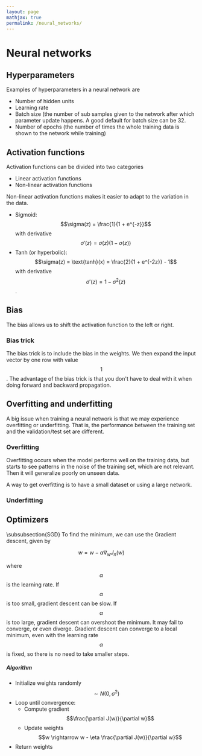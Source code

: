 ```yaml
---
layout: page
mathjax: true
permalink: /neural_networks/
---
```

# Neural networks

## Hyperparameters 
Examples of hyperparameters in a neural network are
- Number of hidden units
- Learning rate
- Batch size (the number of sub samples given to the network after which parameter update happens. A good default for batch size can be 32.
- Number of epochs (the number of times the whole training data is shown to the network while training)


## Activation functions
Activation functions can be divided into two categories
- Linear activation functions
- Non-linear activation functions

Non-linear activation functions makes it easier to adapt to the variation in the data. 

- Sigmoid: 
$$\sigma(z) = \frac{1}{1 + e^{-z}}$$ 
with derivative 
$$\sigma'(z) = \sigma(z) ( 1 - \sigma(z))$$
- Tanh (or hyperbolic): 
$$\sigma(z) = \text{tanh}(x) = \frac{2}{1 + e^{-2z}} - 1$$ with derivative $$\sigma'(z) = 1 - \sigma^2(z)$$.



## Bias

The bias allows us to shift the activation function to the left or right. 

### Bias trick
The bias trick is to include the bias in the weights. We then expand the input vector by one row with value $$1$$. The advantage of the bias trick is that you don't have to deal with it when doing forward and backward propagation.

## Overfitting and underfitting
A big issue when training a neural network is that we may experience overfitting or underfitting. That is, the performance between the training set and the validation/test set are different. 

### Overfitting

Overfitting occurs when the model performs well on the training data, but starts to see patterns in the noise of the training set, which are not relevant. Then it will generalize poorly on unseen data. 

A way to get overfitting is to have a small dataset or using a large network. 

### Underfitting


## Optimizers
\subsubsection{SGD}
To find the minimum, we can use the Gradient descent, given by

$$
    w = w - \alpha \nabla_w J_n(w)
$$

where $$\alpha$$ is the learning rate. If $$\alpha$$ is too small, gradient descent can be slow. If $$\alpha$$ is too large, gradient descent can overshoot the minimum. It may fail to converge, or even diverge. Gradient descent can converge to a local minimum, even with the learning rate $$\alpha$$ is fixed, so there is no need to take smaller steps. 

##### Algorithm

- Initialize weights randomly $$\sim N(0,\sigma^2)$$
- Loop until convergence:
    - Compute gradient $$\frac{\partial J(w)}{\partial w}$$
    - Update weights $$w \rightarrow w - \eta \frac{\partial J(w)}{\partial w}$$
- Return weights 
